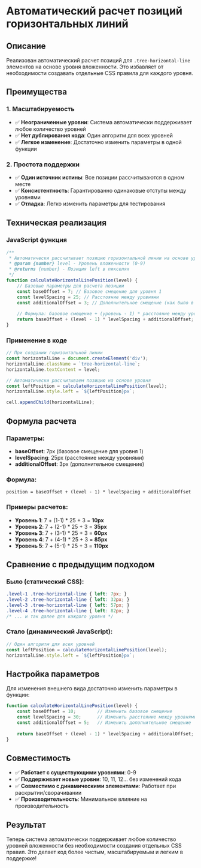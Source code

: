 # Автоматический расчет позиций горизонтальных линий

## Описание
Реализован автоматический расчет позиций для `.tree-horizontal-line` элементов на основе уровня вложенности. Это избавляет от необходимости создавать отдельные CSS правила для каждого уровня.

## Преимущества

### 1. Масштабируемость
- ✅ **Неограниченные уровни**: Система автоматически поддерживает любое количество уровней
- ✅ **Нет дублирования кода**: Один алгоритм для всех уровней
- ✅ **Легкое изменение**: Достаточно изменить параметры в одной функции

### 2. Простота поддержки
- ✅ **Один источник истины**: Все позиции рассчитываются в одном месте
- ✅ **Консистентность**: Гарантированно одинаковые отступы между уровнями
- ✅ **Отладка**: Легко изменить параметры для тестирования

## Техническая реализация

### JavaScript функция
```javascript
/**
 * Автоматически рассчитывает позицию горизонтальной линии на основе уровня вложенности
 * @param {number} level - Уровень вложенности (0-9)
 * @returns {number} - Позиция left в пикселях
 */
function calculateHorizontalLinePosition(level) {
    // Базовые параметры для расчета позиции
    const baseOffset = 7; // Базовое смещение для уровня 1
    const levelSpacing = 25; // Расстояние между уровнями
    const additionalOffset = 3; // Дополнительное смещение (как было в CSS)
    
    // Формула: базовое смещение + (уровень - 1) * расстояние между уровнями + дополнительное смещение
    return baseOffset + (level - 1) * levelSpacing + additionalOffset;
}
```

### Применение в коде
```javascript
// При создании горизонтальной линии
const horizontalLine = document.createElement('div');
horizontalLine.className = `tree-horizontal-line`;
horizontalLine.textContent = level;

// Автоматически рассчитываем позицию на основе уровня
const leftPosition = calculateHorizontalLinePosition(level);
horizontalLine.style.left = `${leftPosition}px`;

cell.appendChild(horizontalLine);
```

## Формула расчета

### Параметры:
- **baseOffset**: 7px (базовое смещение для уровня 1)
- **levelSpacing**: 25px (расстояние между уровнями)
- **additionalOffset**: 3px (дополнительное смещение)

### Формула:
```
position = baseOffset + (level - 1) * levelSpacing + additionalOffset
```

### Примеры расчетов:
- **Уровень 1**: 7 + (1-1) * 25 + 3 = **10px**
- **Уровень 2**: 7 + (2-1) * 25 + 3 = **35px**
- **Уровень 3**: 7 + (3-1) * 25 + 3 = **60px**
- **Уровень 4**: 7 + (4-1) * 25 + 3 = **85px**
- **Уровень 5**: 7 + (5-1) * 25 + 3 = **110px**

## Сравнение с предыдущим подходом

### Было (статический CSS):
```css
.level-1 .tree-horizontal-line { left: 7px; }
.level-2 .tree-horizontal-line { left: 32px; }
.level-3 .tree-horizontal-line { left: 57px; }
.level-4 .tree-horizontal-line { left: 82px; }
/* ... и так далее для каждого уровня */
```

### Стало (динамический JavaScript):
```javascript
// Один алгоритм для всех уровней
const leftPosition = calculateHorizontalLinePosition(level);
horizontalLine.style.left = `${leftPosition}px`;
```

## Настройка параметров

Для изменения внешнего вида достаточно изменить параметры в функции:

```javascript
function calculateHorizontalLinePosition(level) {
    const baseOffset = 10;        // Изменить базовое смещение
    const levelSpacing = 30;      // Изменить расстояние между уровнями
    const additionalOffset = 5;   // Изменить дополнительное смещение
    
    return baseOffset + (level - 1) * levelSpacing + additionalOffset;
}
```

## Совместимость

- ✅ **Работает с существующими уровнями**: 0-9
- ✅ **Поддерживает новые уровни**: 10, 11, 12... без изменений кода
- ✅ **Совместимо с динамическими элементами**: Работает при раскрытии/сворачивании
- ✅ **Производительность**: Минимальное влияние на производительность

## Результат

Теперь система автоматически поддерживает любое количество уровней вложенности без необходимости создания отдельных CSS правил. Это делает код более чистым, масштабируемым и легким в поддержке!
